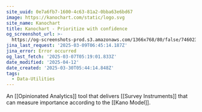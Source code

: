 ```yaml
---
site_uuid: 0e7a6fb7-1600-4c63-81a2-0bba63e6bd67
image: https://kanochart.com/static/logo.svg
site_name: Kanochart
title: Kanochart - Prioritize with confidence
og_screenshot_url: >-
  https://og-screenshots-prod.s3.amazonaws.com/1366x768/80/false/7460235a983b96bc7899ae0dd029b0127a4082b799ae333197fb4f0e3de7e780.jpeg
jina_last_request: '2025-03-09T06:45:14.187Z'
jina_error: Error occurred
og_last_fetch: '2025-03-07T05:19:01.833Z'
date_modified: '2025-04-12'
date_created: '2025-03-30T05:44:14.848Z'
tags:
  - Data-Utilities
---
```











An [[Opinionated Analytics]] tool that delivers [[Survey Instruments]] that can measure importance according to the [[Kano Model]].


